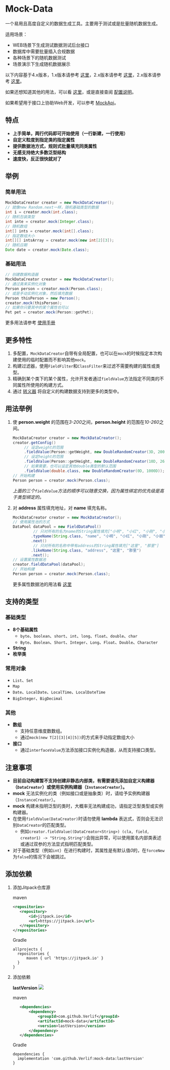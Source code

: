 # Mock-Data

一个易用且高度自定义的数据生成工具。主要用于测试或是批量随机数据生成。

适用场景：

- WEB场景下生成测试数据测试后台接口
- 数据库中需要批量插入合规数据
- 各种场景下的随机数据测试
- 场景演示下生成随机数据展示

以下内容基于4.x版本，1.x版本请参考 [这里](readme-1.x.md)，2.x版本请参考 [这里](readme-2.x.md)，2.x版本请参考 [这里](readme-3.x.md)。

如果还想知道其他的用法，可以看 [这里](docs/4.x/Directions.md)，或是直接查阅 [配置说明](docs/4.x/MockConfig.md)。

如果希望用于接口上协助Web开发，可以参考 [MockApi](https://github.com/Verlif/mock-api)。

## 特点

- **上手简单，两行代码即可开始使用（一行新建，一行使用）**
- **自定义粒度到指定类的指定属性**
- **提供数据池方式，规则式批量填充同类属性**
- **无感支持绝大多数泛型结构**
- **速度快，反正很快就对了**

## 举例

### 简单用法

   ```java
   MockDataCreator creator = new MockDataCreator();
   // 就像new Random.next一样，随机基础类型的数据
   int i = creator.mock(int.class);
   // 随机包装类型
   int inte = creator.mock(Integer.class);
   // 随机数组
   int[] ints = creator.mock(int[].class);
   // 指定数组大小
   int[][] intsArray = creator.mock(new int[2][3]);
   // 随机日期
   Date date = creator.mock(Date.class);
   ```

### 基础用法

   ```java
   // 创建数据构造器
   MockDataCreator creator = new MockDataCreator();
   // 通过类来实例化对象
   Person person = creator.mock(Person.class);
   // 或是手动实例化对象，然后填充数据
   Person thisPerson = new Person();
   creator.mock(thisPerson);
   // 如果你只要其中的某个属性也可以
   Pet pet = creator.mock(Person::getPet);
   ```

更多用法请参考 [使用手册](docs/4.x/Directions.md)

## 更多特性

1. 多配置，`MockDataCreator`自带有全局配置，也可以在`mock`的时候指定本次构建使用的临时配置而不影响其他`mock`。
2. 构建过滤器，使用`FieldFilter`和`ClassFilter`来过滤不需要构建的属性或类型。
3. 精确到某个类下的某个属性，允许开发者通过`fieldValue`方法指定不同类的不同属性所使用的构建方式。
4. 通过 [转义器](/docs/4.x/DataTranspiler.md) 将自定义的构建数据支持到更多的类型中。

## 用法举例

1. 使 __person.weight__ 的范围在*3-200*之间，__person.height__ 的范围在*10-260*之间。

   ```java
   MockDataCreator creator = new MockDataCreator();
   creator.getConfig()
        // 设定weight的范围
        .fieldValue(Person::getWeight, new DoubleRandomCreator(3D, 200D))
        // 设定height的范围
        .fieldValue(Person::getHeight, new DoubleRandomCreator(10D, 260D))
        // 如果需要，也可以设定其他double类型的默认范围
        .fieldValue(double.class, new DoubleRandomCreator(0D, 1000D));
   // 开始构建
   Person person = creator.mock(Person.class);
   ```

   *上面的三个`fieldValue`方法的顺序可以随意交换，因为属性绑定的优先级是高于类型绑定的。*

2. 对 **address** 属性填充地址，对 **name** 填充名称。

   ```java
   MockDataCreator creator = new MockDataCreator();
   // 使用属性池的方式
   DataPool dataPool = new FieldDataPool()
            // 只对所有的名为name的String属性填充["小明", "小红", "小刚", "小丽"]
           .typeName(String.class, "name", "小明", "小红", "小刚", "小丽")
           .next()
            // 只对所有的名称中带有address的String属性填充["这里", "那里"]
           .likeName(String.class, "address", "这里", "那里")
           .next();
   // 设置属性数据池
   creator.fieldDataPool(dataPool);
   // 开始构建
   Person person = creator.mock(Person.class);
   ```

   更多属性数据池的用法看 [这里](docs/4.x/FieldDataPool.md)

## 支持的类型

### 基础类型

- __8个基础属性__
   - `byte`、`boolean`、`short`、`int`、`long`、`float`、`double`、`char`
   - `Byte`、`Boolean`、`Short`、`Integer`、`Long`、`Float`、`Double`、`Character`
- __String__
- __枚举类__

### 常用对象

- `List`、`Set`
- `Map`
- `Date`、`LocalDate`、`LocalTime`、`LocalDateTime`
- `BigInteger`、`BigDecimal`

### 其他

- __数组__
   - 支持任意维度数数组。
   - 通过`mock(new T[2][3][4][5])`的方式来手动指定数组大小
- **接口**
  - 通过`interfaceValue`方法添加接口实例化构造器，从而支持接口类型。

## 注意事项

- __目前自动构建暂不支持创建非静态内部类，有需要请先添加自定义构建器（`DataCreator`）或使用实例构建器（`InstanceCreator`）。__
- __mock__ 无法实例化的类（例如接口或是抽象类）时，请给予实例构建器（`InstanceCreator`）。
- __mock__ 构建未指明泛型的类时，大概率无法构建成功，请指定泛型类型或实例构建器。
- 在使用`fieldValue(DataCreator)`时请勿使用 __lambda__ 表达式，否则会无法识别`DataCreator`的匹配类型。
  - 例如`creator.fieldValue((DataCreator<String>) (cla, field, creator1) -> "String.String")`会抛出异常，可以使用匿名内部类表述或通过双参的方法显式指明匹配类型。
- 对于基础类型（例如`int`）在进行构建时，其属性是有默认值*0*的，在`forceNew`为`false`的情况下会被跳过。

## 添加依赖

1. 添加Jitpack仓库源

   maven

    ```xml
    <repositories>
       <repository>
           <id>jitpack.io</id>
           <url>https://jitpack.io</url>
       </repository>
    </repositories>
    ```

   Gradle

    ```text
    allprojects {
      repositories {
          maven { url 'https://jitpack.io' }
      }
    }
    ```

2. 添加依赖

   __lastVersion__ [![](https://jitpack.io/v/Verlif/mock-data.svg)](https://jitpack.io/#Verlif/mock-data)

   maven

   ```xml
      <dependencies>
          <dependency>
              <groupId>com.github.Verlif</groupId>
              <artifactId>mock-data</artifactId>
              <version>lastVersion</version>
          </dependency>
      </dependencies>
   ```

   Gradle

   ```text
   dependencies {
     implementation 'com.github.Verlif:mock-data:lastVersion'
   }
   ```
